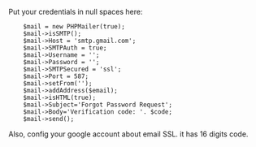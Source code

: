 Put your credentials in null spaces here:

        $mail = new PHPMailer(true);
        $mail->isSMTP();
        $mail->Host = 'smtp.gmail.com';
        $mail->SMTPAuth = true;
        $mail->Username = '';
        $mail->Password = '';
        $mail->SMTPSecured = 'ssl';
        $mail->Port = 587;
        $mail->setFrom('');
        $mail->addAddress($email);
        $mail->isHTML(true);
        $mail->Subject='Forgot Password Request';
        $mail->Body='Verification code: '. $code;
        $mail->send();


Also, config your google account about email SSL. it has 16 digits code.
